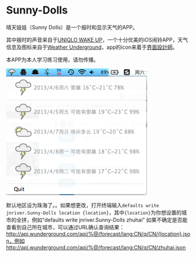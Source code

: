 Sunny-Dolls
===========

晴天娃娃（Sunny Dolls）是一个报时和显示天气的APP。

其中报时的声音来自于[UNIQLO WAKE UP](https://itunes.apple.com/cn/app/uniqlo-wake-up/id515839388?mt=8)，一个十分优美的iOS闹铃APP，天气信息及图标来自于[Weather Underground](http://www.wunderground.com/)，app的icon来着于[界面設計師](http://apppsd.com/1371.html)。

本APP为本人学习练习使用，请勿传播。

![image](http://github.com/jnriver/Sunny-Dolls/raw/master/1.png)

默认地区设为珠海了。。如果想更改，打开终端输入`defaults write jnriver.Sunny-Dolls location {location}`，其中`{location}`为你想设置的城市的全拼，例如“defaults write jnriver.Sunny-Dolls zhuhai”
如果不确定是否能查看到自己所在城市，可以通过URL确认查询结果：http://api.wunderground.com/api/%@/forecast/lang:CN/q/CN/{location}.json，例如http://api.wunderground.com/api/%@/forecast/lang:CN/q/CN/zhuhai.json
